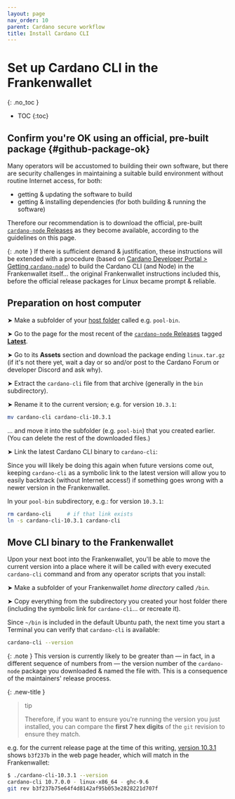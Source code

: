 ```yaml
---
layout: page
nav_order: 10
parent: Cardano secure workflow
title: Install Cardano CLI
---
```

# Set up Cardano CLI in the Frankenwallet
{: .no_toc }
- TOC
{:toc}

## Confirm you're OK using an official, pre-built package {#github-package-ok}

Many operators will be accustomed to building their own software, but there are security challenges in maintaining a suitable build environment without routine Internet access, for both:
- getting & updating the software to build
- getting & installing dependencies (for both building & running the software)

Therefore our recommendation is to download the official, pre-built [`cardano-node` Releases](https://github.com/IntersectMBO/cardano-node/releases) as they become available, according to the guidelines on this page.

{: .note }
If there is sufficient demand & justification, these instructions will be extended with a procedure (based on [Cardano Developer Portal > Getting `cardano-node`](https://developers.cardano.org/docs/get-started/cardano-node/installing-cardano-node)) to build the Cardano CLI (and Node) in the Frankenwallet itself... the original Frankenwallet instructions included this, before the official release packages for Linux became prompt & reliable.

## Preparation on host computer

➤ Make a subfolder of your [host folder]() called e.g. `pool-bin`.

➤ Go to the page for the most recent of the [`cardano-node` Releases](https://github.com/IntersectMBO/cardano-node/releases) tagged [**Latest**](https://github.com/IntersectMBO/cardano-node/releases/latest).

➤ Go to its **Assets** section and download the package ending `linux.tar.gz` (if it's not there yet, wait a day or so and/or post to the Cardano Forum or developer Discord and ask why).

➤ Extract the `cardano-cli` file from that archive (generally in the `bin` subdirectory).

➤ Rename it to the current version; e.g. for version `10.3.1`:
```bash
mv cardano-cli cardano-cli-10.3.1
```
... and move it into the subfolder (e.g. `pool-bin`) that you created earlier.  (You can delete the rest of the downloaded files.)

➤ Link the latest Cardano CLI binary to `cardano-cli`:

Since you will likely be doing this again when future versions come out, keeping `cardano-cli` as a symbolic link to the latest version will allow you to easily backtrack (without Internet access!) if something goes wrong with a newer version in the Frankenwallet.

In your `pool-bin` subdirectory, e.g.: for version `10.3.1`:

```bash
rm cardano-cli     # if that link exists
ln -s cardano-cli-10.3.1 cardano-cli
```

## Move CLI binary to the Frankenwallet

Upon your next boot into the Frankenwallet, you'll be able to move the current version into a place where it will be called with every executed `cardano-cli` command and from any operator scripts that you install:

➤ Make a subfolder of your Frankenwallet _home directory_ called `/bin`.

➤ Copy everything from the subdirectory you created your host folder there (including the symbolic link for `cardano-cli`... or recreate it).

Since `~/bin` is included in the default Ubuntu path, the next time you start a Terminal you can verify that `cardano-cli` is available:

```bash
cardano-cli --version
```

{: .note }
This version is currently likely to be greater than — in fact, in a different sequence of numbers from — the version number of the `cardano-node` package you downloaded & named the file with.  This is a consequence of the maintainers' release process.

{: .new-title }
> tip
>
> Therefore, if you want to ensure you're running the version you just installed, you can compare the **first 7 hex digits** of the `git` revision to ensure they match.

e.g. for the current release page at the time of this writing, [version 10.3.1](https://github.com/IntersectMBO/cardano-node/releases/tag/10.3.1) shows `b3f237b` in the web page header, which will match in the Frankenwallet:

```bash
$ ./cardano-cli-10.3.1 --version
cardano-cli 10.7.0.0 - linux-x86_64 - ghc-9.6
git rev b3f237b75e64f4d8142af95b053e2828221d707f
```
